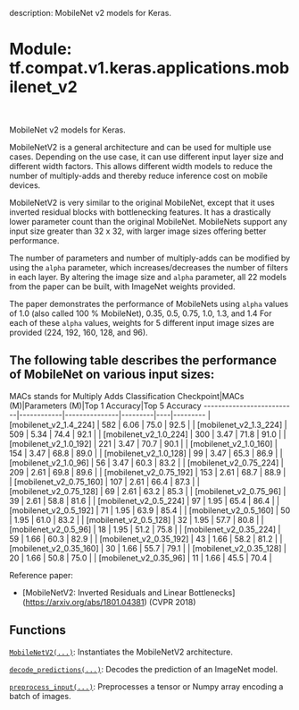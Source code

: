 description: MobileNet v2 models for Keras.

<div itemscope itemtype="http://developers.google.com/ReferenceObject">
<meta itemprop="name" content="tf.compat.v1.keras.applications.mobilenet_v2" />
<meta itemprop="path" content="Stable" />
</div>

# Module: tf.compat.v1.keras.applications.mobilenet_v2

<!-- Insert buttons and diff -->

<table class="tfo-notebook-buttons tfo-api nocontent" align="left">

</table>



MobileNet v2 models for Keras.


MobileNetV2 is a general architecture and can be used for multiple use cases.
Depending on the use case, it can use different input layer size and
different width factors. This allows different width models to reduce
the number of multiply-adds and thereby
reduce inference cost on mobile devices.

MobileNetV2 is very similar to the original MobileNet,
except that it uses inverted residual blocks with
bottlenecking features. It has a drastically lower
parameter count than the original MobileNet.
MobileNets support any input size greater
than 32 x 32, with larger image sizes
offering better performance.

The number of parameters and number of multiply-adds
can be modified by using the `alpha` parameter,
which increases/decreases the number of filters in each layer.
By altering the image size and `alpha` parameter,
all 22 models from the paper can be built, with ImageNet weights provided.

The paper demonstrates the performance of MobileNets using `alpha` values of
1.0 (also called 100 % MobileNet), 0.35, 0.5, 0.75, 1.0, 1.3, and 1.4
For each of these `alpha` values, weights for 5 different input image sizes
are provided (224, 192, 160, 128, and 96).

The following table describes the performance of
MobileNet on various input sizes:
------------------------------------------------------------------------
MACs stands for Multiply Adds
 Classification Checkpoint|MACs (M)|Parameters (M)|Top 1 Accuracy|Top 5 Accuracy
--------------------------|------------|---------------|---------|----|---------
| [mobilenet_v2_1.4_224]  | 582 | 6.06 |          75.0 | 92.5 |
| [mobilenet_v2_1.3_224]  | 509 | 5.34 |          74.4 | 92.1 |
| [mobilenet_v2_1.0_224]  | 300 | 3.47 |          71.8 | 91.0 |
| [mobilenet_v2_1.0_192]  | 221 | 3.47 |          70.7 | 90.1 |
| [mobilenet_v2_1.0_160]  | 154 | 3.47 |          68.8 | 89.0 |
| [mobilenet_v2_1.0_128]  | 99  | 3.47 |          65.3 | 86.9 |
| [mobilenet_v2_1.0_96]   | 56  | 3.47 |          60.3 | 83.2 |
| [mobilenet_v2_0.75_224] | 209 | 2.61 |          69.8 | 89.6 |
| [mobilenet_v2_0.75_192] | 153 | 2.61 |          68.7 | 88.9 |
| [mobilenet_v2_0.75_160] | 107 | 2.61 |          66.4 | 87.3 |
| [mobilenet_v2_0.75_128] | 69  | 2.61 |          63.2 | 85.3 |
| [mobilenet_v2_0.75_96]  | 39  | 2.61 |          58.8 | 81.6 |
| [mobilenet_v2_0.5_224]  | 97  | 1.95 |          65.4 | 86.4 |
| [mobilenet_v2_0.5_192]  | 71  | 1.95 |          63.9 | 85.4 |
| [mobilenet_v2_0.5_160]  | 50  | 1.95 |          61.0 | 83.2 |
| [mobilenet_v2_0.5_128]  | 32  | 1.95 |          57.7 | 80.8 |
| [mobilenet_v2_0.5_96]   | 18  | 1.95 |          51.2 | 75.8 |
| [mobilenet_v2_0.35_224] | 59  | 1.66 |          60.3 | 82.9 |
| [mobilenet_v2_0.35_192] | 43  | 1.66 |          58.2 | 81.2 |
| [mobilenet_v2_0.35_160] | 30  | 1.66 |          55.7 | 79.1 |
| [mobilenet_v2_0.35_128] | 20  | 1.66 |          50.8 | 75.0 |
| [mobilenet_v2_0.35_96]  | 11  | 1.66 |          45.5 | 70.4 |

  Reference paper:
  - [MobileNetV2: Inverted Residuals and Linear Bottlenecks]
  (https://arxiv.org/abs/1801.04381) (CVPR 2018)

## Functions

[`MobileNetV2(...)`](../../../../../tf/keras/applications/MobileNetV2.md): Instantiates the MobileNetV2 architecture.

[`decode_predictions(...)`](../../../../../tf/keras/applications/mobilenet_v2/decode_predictions.md): Decodes the prediction of an ImageNet model.

[`preprocess_input(...)`](../../../../../tf/keras/applications/mobilenet_v2/preprocess_input.md): Preprocesses a tensor or Numpy array encoding a batch of images.

